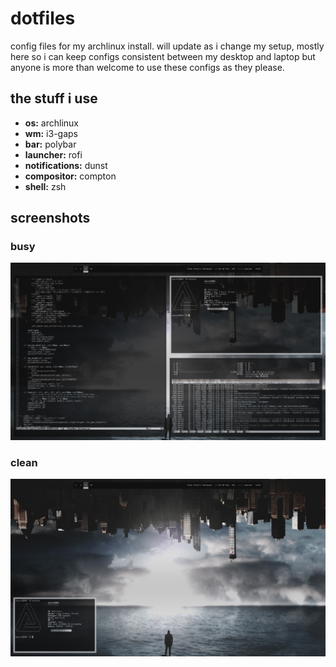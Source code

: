 # dotfiles
config files for my archlinux install. will update as i change my setup, mostly here so i can keep configs consistent between my desktop and laptop but anyone is more than welcome to use these configs as they please.

## the stuff i use
- **os:** archlinux
- **wm:** i3-gaps
- **bar:** polybar
- **launcher:** rofi
- **notifications:** dunst
- **compositor:** compton
- **shell:** zsh

## screenshots
### busy
![busy screenshot](screenshots/busy.png)
### clean
![clean screenshot](screenshots/clean.png)
